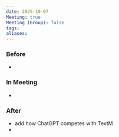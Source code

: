 ```yaml
---
date: 2025-10-07
Meeting: true
Meeting (Group): false
tags: 
aliases:
---
```


### Before
- 

### In Meeting
- 

### After
- add how ChatGPT competes with TextM
- 